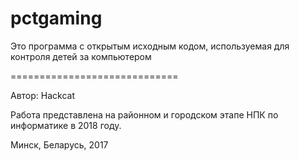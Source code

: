 # pctgaming
Это программа с открытым исходным кодом, используемая для контроля детей за компьютером

=============================

Автор: Hackcat

Работа представлена на районном и городском этапе НПК по информатике в 2018 году.

Минск, Беларусь, 2017
